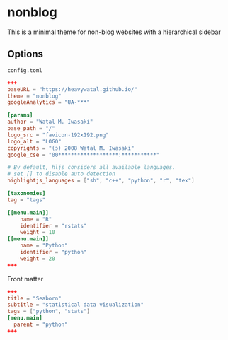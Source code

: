 # nonblog

This is a minimal theme for non-blog websites with a hierarchical sidebar

## Options

`config.toml`

```toml
+++
baseURL = "https://heavywatal.github.io/"
theme = "nonblog"
googleAnalytics = "UA-***"

[params]
author = "Watal M. Iwasaki"
base_path = "/"
logo_src = "favicon-192x192.png"
logo_alt = "LOGO"
copyrights = "(ɔ) 2008 Watal M. Iwasaki"
google_cse = "00*******************:***********"

# By default, hljs considers all available languages.
# set [] to disable auto detection
highlightjs_languages = ["sh", "c++", "python", "r", "tex"]

[taxonomies]
tag = "tags"

[[menu.main]]
    name = "R"
    identifier = "rstats"
    weight = 10
[[menu.main]]
    name = "Python"
    identifier = "python"
    weight = 20
+++
```

Front matter

```toml
+++
title = "Seaborn"
subtitle = "statistical data visualization"
tags = ["python", "stats"]
[menu.main]
  parent = "python"
+++
```
